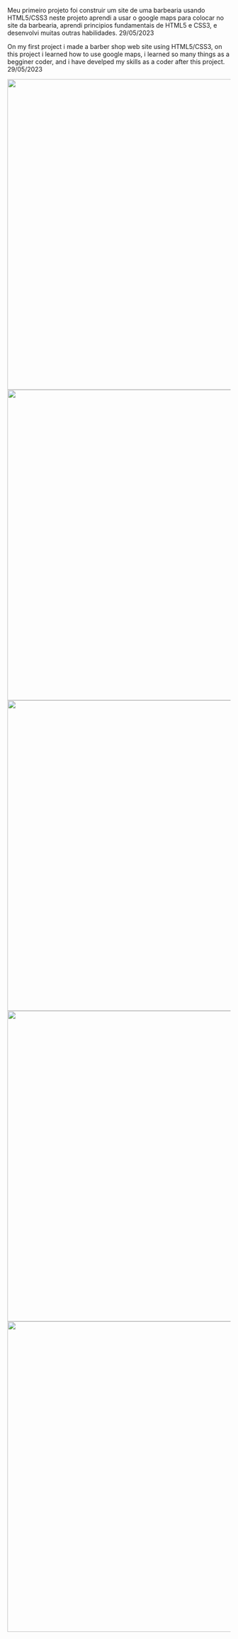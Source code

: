 <p>Meu primeiro projeto foi construir um site de uma barbearia usando HTML5/CSS3 neste projeto aprendi a usar o google maps para colocar no site da barbearia, aprendi principios fundamentais de HTML5 e CSS3, e desenvolvi muitas outras habilidades.  29/05/2023</p> 
<p>On my first project i made a barber shop web site using HTML5/CSS3, on this project i learned how to use google maps, i learned so many things as a begginer coder, and i have develped my skills as a coder after this project. 29/05/2023</p>

<div align="center">
<img src="https://github.com/user-attachments/assets/c650d86f-f637-4877-8156-f3c491f35f64"
 width="700px" />
</div>

<div align="center">
<img src="https://github.com/user-attachments/assets/e302120e-17d7-418a-aa23-e5e6c2e93f46"
 width="700px" />
</div>

<div align="center">
<img src="https://github.com/user-attachments/assets/0b13cfd0-69de-4f2f-b4c6-1e57a698b95c"
 width="700px" />
</div> 

<div align="center">
<img src="https://github.com/user-attachments/assets/866e9a77-5c22-4459-b868-d4443859aebc"
 width="700px" />
</div> 

<div align="center">
<img src="https://github.com/user-attachments/assets/d6174cc4-8a9e-4307-9bdd-ab52319df8fe"
 width="700px" />
</div> 
